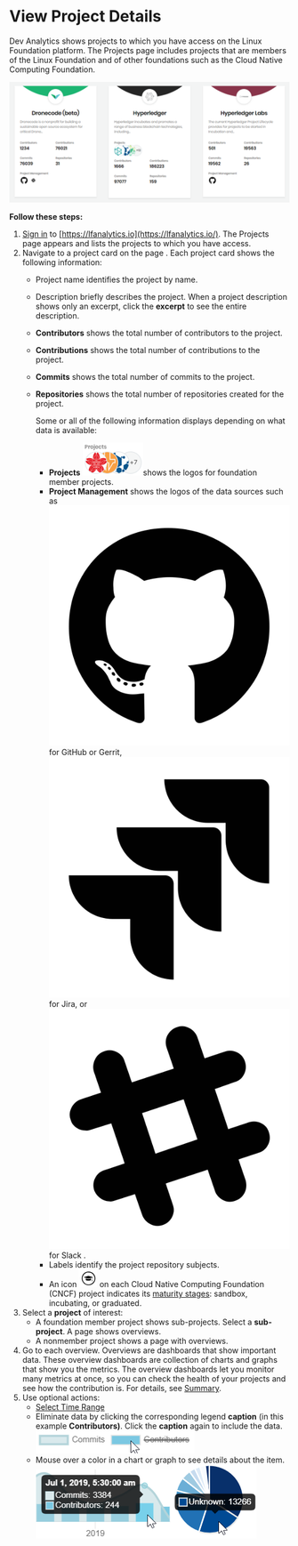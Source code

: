# View Project Details

Dev Analytics shows projects to which you have access on the Linux Foundation platform. The Projects page includes projects that are members of the Linux Foundation and of other foundations such as the Cloud Native Computing Foundation.

![](../../.gitbook/assets/18088254.png)

**Follow these steps:**

1. [Sign in](../user-profile/log-in-to-communitybridge/) to [https://lfanalytics.io](https://lfanalytics.io/). The Projects page appears and lists the projects to which you have access.
2. Navigate to a project card on the page . Each project card shows the following information:
   * Project name identifies the project by name.
   * Description briefly describes the project. When a project description shows only an excerpt, click the **excerpt** to see the entire description.
   * **Contributors** shows the total number of contributors to the project.
   * **Contributions** shows the total number of contributions to the project.
   * **Commits** shows the total number of commits to the project.
   * **Repositories** shows the total number of repositories created for the project.

     Some or all of the following information displays depending on what data is available:

     * **Projects** ![](../../.gitbook/assets/18088267.png)shows the logos for foundation member projects.
     * **Project Management** shows the logos of the data sources such as ![](../../.gitbook/assets/18088261.png) for GitHub or Gerrit, ![](../../.gitbook/assets/18088260.png) for Jira, or ![](../../.gitbook/assets/18088259.png) for Slack .
     * Labels identify the project repository subjects.
     * An icon ![](../../.gitbook/assets/18088258.png) on each Cloud Native Computing Foundation \(CNCF\) project indicates its [maturity stages](https://www.cncf.io/projects/): sandbox, incubating, or graduated.
3. Select a **project** of interest:
   * A foundation member project shows sub-projects. Select a **sub-project**. A page shows overviews.
   * A nonmember project shows a page with overviews.
4. Go to each overview. Overviews are dashboards that show important data. These overview dashboards are collection of charts and graphs that show you the metrics. The overview dashboards let you monitor many metrics at once, so you can check the health of your projects and see how the contribution is. For details, see [Summary](view-dashboard-catalog-of-a-project/summary.md). 
5. Use optional actions:
   * [Select Time Range](view-dashboard-analytics/select-time-range.md)
   * Eliminate data by clicking the corresponding legend **caption** \(in this example **Contributors\)**. Click the **caption** again to include the data. ![](../../.gitbook/assets/18088257.png) 
   * Mouse over a color in a chart or graph to see details about the item. ![](../../.gitbook/assets/18088255.png)![](../../.gitbook/assets/18088256.png) 

